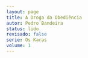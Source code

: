 ```yaml
---
layout: page
title: A Droga da Obediência
autor: Pedro Bandeira
status: lido
revisado: false
serie: Os Karas
volume: 1
---
```

